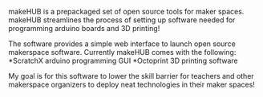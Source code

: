 makeHUB is a prepackaged set of open source tools for maker spaces. makeHUB streamlines the process of setting up software needed for programming arduino boards and 3D printing!

The software provides a simple web interface to launch open source makerspace software. Currently makeHUB comes with the following:
  *ScratchX arduino programming GUI
  *Octoprint 3D printing software

My goal is for this software to lower the skill barrier for teachers and other makerspace organizers to deploy neat technologies in their maker spaces!
